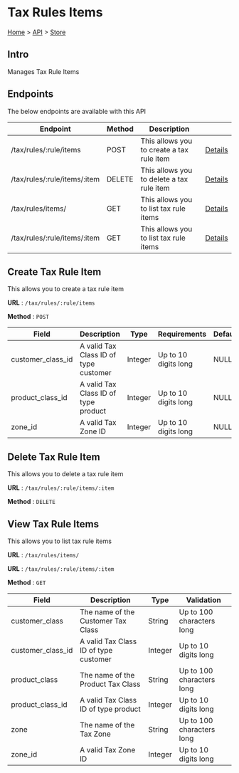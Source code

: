 # Tax Rules Items
[Home](../../index.md) > [API](../index.md) > [Store](index.md)
## Intro
Manages Tax Rule Items
## Endpoints
The below endpoints are available with this API

| Endpoint | Method | Description | |
| --- | --- | --- | --- |
| /tax/rules/:rule/items | POST | This allows you to create a tax rule item | [Details](#create-tax-rule-item) |
| /tax/rules/:rule/items/:item | DELETE | This allows you to delete a tax rule item | [Details](#delete-tax-rule-item) |
| /tax/rules/items/ | GET | This allows you to list tax rule items | [Details](#view-tax-rule-items) |
| /tax/rules/:rule/items/:item | GET | This allows you to list tax rule items | [Details](#view-tax-rule-items) |

## Create Tax Rule Item
This allows you to create a tax rule item

**URL** : `/tax/rules/:rule/items`

**Method** : `POST`

| Field | Description | Type | Requirements | Default | Required? | Conditional? |
| --- | --- | --- | --- | --- | --- | --- |
| customer_class_id | A valid Tax Class ID of type customer | Integer | Up to 10 digits long | NULL | Y | N |
| product_class_id | A valid Tax Class ID of type product | Integer | Up to 10 digits long | NULL | Y | N |
| zone_id | A valid Tax Zone ID | Integer | Up to 10 digits long | NULL | Y | N |

## Delete Tax Rule Item
This allows you to delete a tax rule item

**URL** : `/tax/rules/:rule/items/:item`

**Method** : `DELETE`

## View Tax Rule Items
This allows you to list tax rule items

**URL** : `/tax/rules/items/`

**URL** : `/tax/rules/:rule/items/:item`

**Method** : `GET`

| Field | Description | Type | Validation |
| --- | --- | --- | --- |
| customer_class | The name of the Customer Tax Class | String | Up to 100 characters long |
| customer_class_id | A valid Tax Class ID of type customer | Integer | Up to 10 digits long |
| product_class | The name of the Product Tax Class | String | Up to 100 characters long |
| product_class_id | A valid Tax Class ID of type product | Integer | Up to 10 digits long |
| zone | The name of the Tax Zone | String | Up to 100 characters long |
| zone_id | A valid Tax Zone ID | Integer | Up to 10 digits long |
